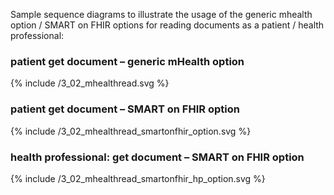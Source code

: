 Sample sequence diagrams to illustrate the usage of the generic mhealth option / SMART on FHIR options for reading documents as a patient / health professional:

### patient get document  – generic mHealth option

<div>{% include /3_02_mhealthread.svg %}</div>


### patient get document – SMART on FHIR option

<div>{% include /3_02_mhealthread_smartonfhir_option.svg %}</div>


### health professional: get document – SMART on FHIR option


<div>{% include /3_02_mhealthread_smartonfhir_hp_option.svg %}</div>

